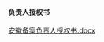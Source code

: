 #### 负责人授权书

[安徽备案负责人授权书.docx](https://badownload.s3.cn-north-1.jdcloud-oss.com/buchongziliao/anhui/anhuishouquanshu.doc)
